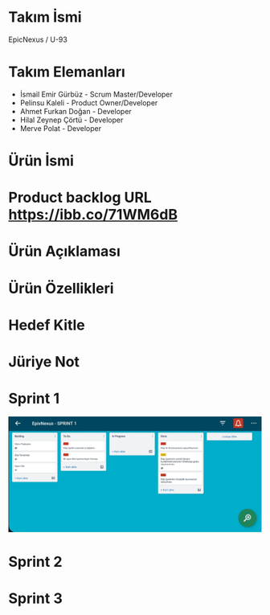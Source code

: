 # Takım İsmi
EpicNexus / U-93
# Takım Elemanları
* İsmail Emir Gürbüz - Scrum Master/Developer
* Pelinsu Kaleli - Product Owner/Developer
* Ahmet Furkan Doğan - Developer
* Hilal Zeynep Çörtü - Developer
* Merve Polat - Developer
# Ürün İsmi
# Product backlog URL https://ibb.co/71WM6dB
# Ürün Açıklaması
# Ürün Özellikleri 
# Hedef Kitle
# Jüriye Not
# Sprint 1 
<img src="https://github.com/iemirg/epicNexus-oua/blob/main/sprint%201.jfif" width="auto">

# Sprint 2
# Sprint 3
